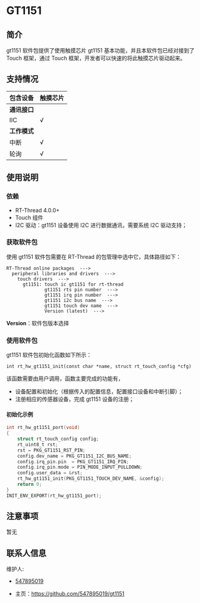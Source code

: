 # GT1151

## 简介

gt1151 软件包提供了使用触摸芯片 gt1151 基本功能，并且本软件包已经对接到了 Touch 框架，通过 Touch 框架，开发者可以快速的将此触摸芯片驱动起来。
## 支持情况

| 包含设备           | 触摸芯片 |  
| ----------------     | -------- | 
| **通讯接口**      |          |      
| IIC              | √        | 
| **工作模式**     |          |     
| 中断             | √        | 
| 轮询             |   √       |        

## 使用说明

### 依赖

- RT-Thread 4.0.0+
- Touch 组件
- I2C 驱动：gt1151 设备使用 I2C 进行数据通讯，需要系统 I2C 驱动支持；

### 获取软件包

使用 gt1151 软件包需要在 RT-Thread 的包管理中选中它，具体路径如下：

```
RT-Thread online packages  --->
  peripheral libraries and drivers  --->
    touch drivers  --->
      gt1151: touch ic gt1151 for rt-thread
			  gt1151 rts pin number  --->
              gt1151 irq pin number  --->
              gt1151 i2c bus name  --->
              gt1151 touch dev name  --->
              Version (latest)  --->
```
**Version**：软件包版本选择

### 使用软件包

gt1151 软件包初始化函数如下所示：

```
int rt_hw_gt1151_init(const char *name, struct rt_touch_config *cfg)
```

该函数需要由用户调用，函数主要完成的功能有，

- 设备配置和初始化（根据传入的配置信息，配置接口设备和中断引脚）；
- 注册相应的传感器设备，完成 gt1151 设备的注册；

#### 初始化示例

```.c
int rt_hw_gt1151_port(void)
{
    struct rt_touch_config config;
    rt_uint8_t rst;
    rst = PKG_GT1151_RST_PIN;
    config.dev_name = PKG_GT1151_I2C_BUS_NAME;
    config.irq_pin.pin  = PKG_GT1151_IRQ_PIN;
    config.irq_pin.mode = PIN_MODE_INPUT_PULLDOWN;
    config.user_data = &rst;
    rt_hw_gt1151_init(PKG_GT1151_TOUCH_DEV_NAME, &config);
    return 0;
}
INIT_ENV_EXPORT(rt_hw_gt1151_port);
```

## 注意事项

暂无

## 联系人信息

维护人:

- [547895019](https://github.com/547895019) 

- 主页：<https://github.com/547895019/gt1151>
